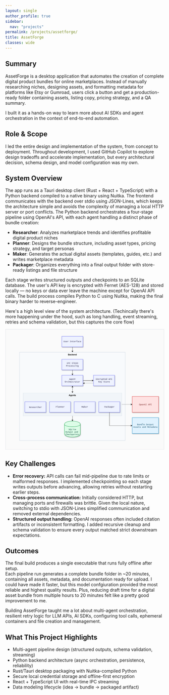 ```yaml
---
layout: single
author_profile: true
sidebar:
  nav: "projects"
permalink: /projects/assetforge/
title: AssetForge
classes: wide
---
```


## Summary
AssetForge is a desktop application that automates the creation of complete digital product bundles for online marketplaces. Instead of manually researching niches, designing assets, and formatting metadata for platforms like Etsy or Gumroad, users click a button and get a production-ready folder containing assets, listing copy, pricing strategy, and a QA summary.  

I built it as a hands-on way to learn more about AI SDKs and agent orchestration in the context of end-to-end automation.

## Role & Scope
I led the entire design and implementation of the system, from concept to deployment. Throughout development, I used GitHub Copilot to explore design tradeoffs and accelerate implementation, but every architectural decision, schema design, and model configuration was my own.

## System Overview
The app runs as a Tauri desktop client (Rust + React + TypeScript) with a Python backend compiled to a native binary using Nuitka. The frontend communicates with the backend over stdio using JSON-Lines, which keeps the architecture simple and avoids the complexity of managing a local HTTP server or port conflicts. The Python backend orchestrates a four-stage pipeline using OpenAI's API, with each agent handling a distinct phase of bundle creation:

- **Researcher**: Analyzes marketplace trends and identifies profitable digital product niches
- **Planner**: Designs the bundle structure, including asset types, pricing strategy, and target personas
- **Maker**: Generates the actual digital assets (templates, guides, etc.) and writes marketplace metadata
- **Packager**: Organizes everything into a final output folder with store-ready listings and file structure

Each stage writes structured outputs and checkpoints to an SQLite database. The user's API key is encrypted with Fernet (AES-128) and stored locally — no keys or data ever leave the machine except for OpenAI API calls. The build process compiles Python to C using Nuitka, making the final binary harder to reverse-engineer.

Here's a high level view of the system architecture. (Techincally there's more happening under the hood, such as long handling, event streaming, retries and schema validation, but this captures the core flow)

![System architecture diagram](/assets/images/assetforge-architecture.png)

## Key Challenges
- **Error recovery:** API calls can fail mid-pipeline due to rate limits or malformed responses. I implemented checkpointing so each stage writes outputs before advancing, allowing retries without restarting earlier steps.  
- **Cross-process communication:** Initially considered HTTP, but managing ports and firewalls was brittle. Given the local nature, switching to stdio with JSON-Lines simplified communication and removed external dependencies.  
- **Structured output handling:** OpenAI responses often included citation artifacts or inconsistent formatting. I added recursive cleanup and schema validation to ensure every output matched strict downstream expectations.

## Outcomes
The final build produces a single executable that runs fully offline after setup.  
Each pipeline run generates a complete bundle folder in ~20 minutes, containing all assets, metadata, and documentation ready for upload. I could have made it faster, but this model confgiuration provided the most reliable and highest quality results. Plus, reducing draft time for a digital asset bundle from multiple hours to 20 minutes felt like a pretty good improvement to me.

Building AssetForge taught me a lot about multi-agent orchestration, resilient retry logic for LLM APIs, AI SDKs, configuring tool calls, ephemeral containers and file creation and management.

## What This Project Highlights
- Multi-agent pipeline design (structured outputs, schema validation, streaming)  
- Python backend architecture (async orchestration, persistence, reliability)  
- Rust/Tauri desktop packaging with Nuitka-compiled Python  
- Secure local credential storage and offline-first encryption  
- React + TypeScript UI with real-time IPC streaming  
- Data modeling lifecycle (idea → bundle → packaged artifact)